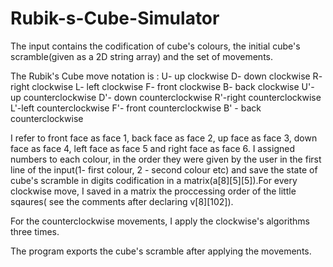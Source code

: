 # Rubik-s-Cube-Simulator

The input contains the codification of cube's colours, the initial cube's scramble(given as a 2D string array) and the set of movements.

The Rubik's Cube move notation is :
U- up clockwise
D- down clockwise
R- right clockwise
L- left clockwise
F- front clockwise
B- back clockwise
U'- up counterclockwise
D'- down  counterclockwise
R'-right  counterclockwise
L'-left  counterclockwise
F'- front  counterclockwise
B' - back  counterclockwise

I refer to front face as face 1, back face as face 2, up face as face 3, down face as face 4, left face as face 5 and right face as face 6. I assigned numbers to each colour, in the order they were given by the user
in the first line of the input(1- first colour, 2 - second colour etc) and save the state of cube's scramble in digits codification in a matrix(a[8][5][5]).For every clockwise move, I saved in a matrix the proccessing order of the little sqaures( see the comments after declaring v[8][102]). 

For the counterclockwise movements, I apply the clockwise's algorithms three times.

The program exports the cube's scramble after applying the movements.
